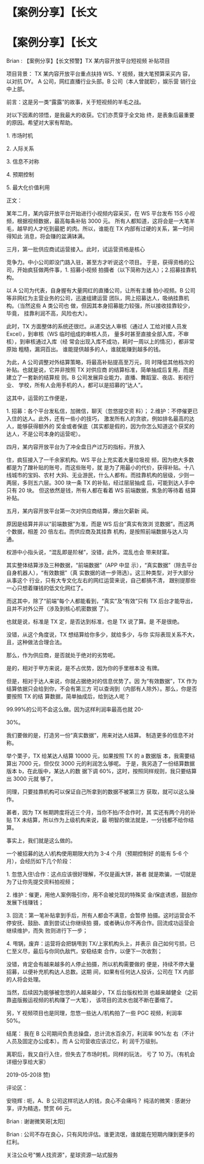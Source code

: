 # 【案例分享】【长文

# 【案例分享】【长文

Brian : 【案例分享】【长文预警】TX 某内容开放平台短视频 补贴项目

项目背景： TX 某内容开放平台重点扶持 WS、Y 视频，拨大笔预算采买内 容，以对抗 DY。 A 公司，网红直播行业头部。B 公司（本人曾就职），娱乐营 销行业中上部。

前言：这是另一类“露露”的故事，关于短视频的羊毛之战。

对以下因素的领悟，是我最大的收获。它们亦贯穿于全文始 终，是表象后最重要的原因。希望对大家有帮助。

1\. 市场时机

2\. 人际关系

3\. 信息不对称

4\. 预期控制

5\. 最大化价值利用

正文：

某年二月，某内容开放平台开始进行小视频内容采买，在 WS 平台发布 15S 小视频，根据视频数据，最高每条补贴 3000 元。 所有人都知道，这将会是一大笔羊毛，越早的人才吃到最肥 的肉。所以，谁能在 TX 内部有过硬的关系，第一时间得知此 消息，将会赚的盆满钵满。

三月，第一批供应商试运营接入。此时，试运营资格是核心

竞争力。中小公司即没门路入驻，甚至方才听说这个项目。 于是，获得资格的公司，开始疯狂做两件事，1\. 招募小视频 拍摄者（以下简称为达人）；2.招募挂靠机构。

以 A 公司为代表，自身握有大量网红的直播公司，让所有主播 拍小视频。B 公司等非网红为主营业务的公司，迅速组建运营 团队，网上招募达人，吸纳挂靠机构。（当然这些 A 类公司也 做，但因其本身招募能力较强，所以接收挂靠较少，毕竟， 挂靠利润不高，风险也大）。

此时，TX 方面整体的系统还很烂。从递交达人审核（通过人 工给对接人员发 Excel），到审核（WS 临时组成的审核人员， 量多时甚至直接全部入库，不审核），到审核通过入库（经 常会出现入库不成功，耗时一周以上的情况），都非常原始 粗糙，漏洞百出。 谁能提供越多的人，谁就能赚到越多的钱。

为此，A 公司调整对外结算策略，将最高补贴提高至万元，同 时降低其他档次的补贴。也就是说，它并非按照 TX 对供应商 的结算标准，简单抽成后复用，而是建立了一套新的结算规 则。B 公司发展异业能力，直播、舞蹈室、夜店、影视行业、 学校，所有人会用手机的人，都可以是招募的“达人”。

这其中，运营的工作便是，

1\. 招募：各个平台发私信，加微信，聊天（忽悠提交资 料）； 2.维护：不停催更已入住的达人。此外，还有一些小的技巧， 激发所有人的贪欲，例如排名最高的达人，能够获得额外的 奖金或者保底（其实都是假的，因为你怎么知道这个获奖的 达人，不是公司本身的运营呢）。

四月，某内容开放平台为了冲全盘日产过万的指标，开放入

住，疯狂接入了一千余家机构。WS 平台上充实着大量垃圾视 频，因为绝大多数都是为了蹭补贴的账号，而这些账号，就 是为了用最小的代价，获得补贴。十八线城市的宝妈、农村 大妈、无业游民，什么人都有。而挂靠机构的层级，少则一 两层，多则五六层。300 块一条 TX 的补贴，经过层层抽成 后，可能到达人手中只有 20 块。 但这依然是钱，所有人都在看着 WS 前端数据，焦急的等待着 结算补贴。

五月，某内容开放平台第一次对供应商结算，爆出欠薪新 闻。

原因是结算并非以“前端数据”为准，而是 WS 后台“真实有效浏 览数据”。而这两个数据，相差 20 倍左右。而供应商及其挂靠 机构，是按照前端数据与达人沟通。

权游中小指头说，“混乱即是阶梯”，没错，此外，混乱也会 带来财富。

其实整体结算涉及三种数据，“前端数据”（APP 中显 示），“真实数据”（除去平台自身机器人），“有效数据”（真 实数据的进一步筛选）。这三种类型，对于大部分从事这个 行业，只有大专文化左右的网红运营来说，自己都搞不清， 跟别提那些一心只想着赚钱的低文化网红了。

而这其中，除了“前端”每个人都能看到，“真实”及“有效”只有 TX 后台才能导出，且并不对外公开（涉及到核心机密数据 了）。

也就是说，标准是 TX 定，是否达到标准，也是 TX 说了算。是 不是很绝。

没错，从这个角度说，TX 想结算给你多少，就给多少，与你 实际表现关系不大，且，这种做法合理合法。

那么，作为供应商，是否就处于绝对的劣势呢。

是的，相对于甲方来说，是不占优势，因为你的手里根本没 有牌。

但是，相对于达人来说，你就占据绝对的信息优势了。因 为“有效数据”，TX 作为结算依据只会给到你，不会有第三方 可以查询到（内部有人除外）。那么，你是否要按照 TX 的结 算数据，简单抽成后，给到达人呢？

99.99%的公司不会这么做。因为这样利润率最高也就 20-

30%。

我们要做的是，打造另一份“真实数据”，用来对达人结算。 制造更多的信息不对称。

举个栗子，TX 给某达人结算 10000 元，如果按照 TX 的 a 数据版 本，我需要结算出 7000 元，但仅仅 3000 元的利润怎么够呢。 于是，我另造了一份结算数据版本 b，在此版中，某达人的数 据下调 60%，这时，按照同样规则，我只要结算出 3000 元就 够了。

同理，只要挂靠机构可以保证自己所拿到的数据不被第三方 获取，就可以这么操作。

甚者，因为 TX 帐期跨度将近三个月，当你不拍/不合作时，其 实还有两个月的补贴 TX 未结算，所以作为上级机构来说，最 明智的做法就是，一分钱都不给你结算。

事实上，我们就是这么做的。

一个被招募的达人\机构使用期限大约为 3-4 个月（预期控制好 的能有 5-6 个月），会经历如下几个阶段：

1\. 忽悠入住\合作：这点应该很好理解，不仅是画大饼，甚者 就是欺骗，一切就是为了让你先提交资料拍视频；

2\. 维护：催更，用他人案例吸引你，用不会被兑现的特殊奖 金/保底诱惑，鼓励你发展下线赚钱；

3\. 回流：第一笔补贴拿到手后，所有人都会不满意，会暂停 拍摄。这时运营会不停安抚、鼓励、直到尝试让你继续拍 摄，或者确认你不再合作。回流成功运营会继续维护，而失 败则进行下一步；

4\. 甩锅，废弃：运营将会把锅甩到 TX/上家机构头上，并表示 自己如何亏损，已仁至义尽，最后与你同仇敌忾，安稳结束 合作，以便下一次收割；

没错，肯定会有越来越多的人停止拍摄，所以机构需要做的 便是，持续不停大量招募，以便补充机构达人总数。这期 间，如果有任何达人投诉，公司在 TX 内部的人将会处理。

当然，后续因为能够被忽悠的人越来越少，TX 后台版权检测 也越来越健全（之前靠盗版搬运视频的机构赚了一大笔）， 该项目的流水也就不断在萎缩了。

另，Y 视频项目也是同理，忽悠一些达人/机构拍了一些 PGC 视频，利润率 50%。

结尾： 我在 B 公司期间负责总操盘，总计流水百余万，利润率 90%左 右（不计人员及固定办公成本）。而 A 公司营收应该过亿，利 润千万级别。

离职后，我又自行入住，但失去了市场时机，同样的玩法， 亏了 10 万。（有机会详细分享给大家）

2019-05-20(8 赞)

评论区：

安晓辉 : 呃，A、B 公司这样坑达人的钱，良心不会痛吗？ 纯洁的微笑 : 感谢分享，评为精选，赞赏 66 元。

Brian : 谢谢微笑哥[太阳]

Brian : 公司不存在良心，只有风险评估。谁更流氓，谁就能在短期内赚到更多的红利。

关注公众号"懒人找资源"，星球资源一站式服务